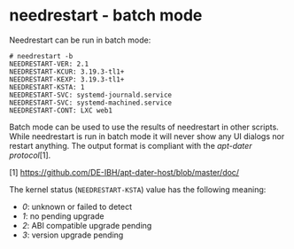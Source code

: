 needrestart - batch mode
========================

Needrestart can be run in batch mode:

```console
# needrestart -b
NEEDRESTART-VER: 2.1
NEEDRESTART-KCUR: 3.19.3-tl1+
NEEDRESTART-KEXP: 3.19.3-tl1+
NEEDRESTART-KSTA: 1
NEEDRESTART-SVC: systemd-journald.service
NEEDRESTART-SVC: systemd-machined.service
NEEDRESTART-CONT: LXC web1
```

Batch mode can be used to use the results of needrestart in other scripts.
While needrestart is run in batch mode it will never show any UI dialogs
nor restart anything. The output format is compliant with the
*apt-dater protocol*[1].

[1] https://github.com/DE-IBH/apt-dater-host/blob/master/doc/


The kernel status (`NEEDRESTART-KSTA`) value has the following meaning:

- *0*: unknown or failed to detect
- *1*: no pending upgrade
- *2*: ABI compatible upgrade pending
- *3*: version upgrade pending
